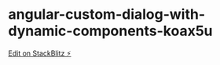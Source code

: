# angular-custom-dialog-with-dynamic-components-koax5u

[Edit on StackBlitz ⚡️](https://stackblitz.com/edit/angular-custom-dialog-with-dynamic-components-koax5u)